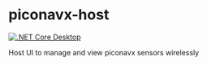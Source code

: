 # piconavx-host
[![.NET Core Desktop](https://github.com/recordrobotics/piconavx-host/actions/workflows/dotnet-desktop.yml/badge.svg)](https://github.com/recordrobotics/piconavx-host/actions/workflows/dotnet-desktop.yml)

Host UI to manage and view piconavx sensors wirelessly
